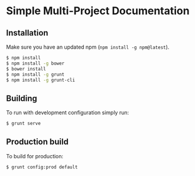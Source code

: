 # Simple Multi-Project Documentation

## Installation
Make sure you have an updated npm (`npm install -g npm@latest`).

```bash
$ npm install
$ npm install -g bower
$ bower install
$ npm install -g grunt
$ npm install -g grunt-cli
```

## Building

To run with development configuration simply run:

```bash
$ grunt serve
```

## Production build

To build for production:

```bash
$ grunt config:prod default
```
